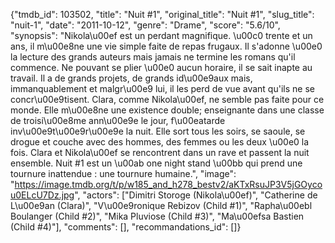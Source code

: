 {"tmdb_id": 103502, "title": "Nuit #1", "original_title": "Nuit #1", "slug_title": "nuit-1", "date": "2011-10-12", "genre": "Drame", "score": "5.6/10", "synopsis": "Nikola\u00ef est un perdant magnifique. \u00c0 trente et un ans, il m\u00e8ne une vie simple faite de repas frugaux. Il s'adonne \u00e0 la lecture des grands auteurs mais jamais ne termine les romans qu'il commence. Ne pouvant se plier \u00e0 aucun horaire, il se sait inapte au travail. Il a de grands projets, de grands id\u00e9aux mais, immanquablement et malgr\u00e9 lui, il les perd de vue avant qu'ils ne se concr\u00e9tisent. Clara, comme Nikola\u00ef, ne semble pas faite pour ce monde. Elle m\u00e8ne une existence double; enseignante dans une classe de troisi\u00e8me ann\u00e9e le jour, f\u00eatarde inv\u00e9t\u00e9r\u00e9e la nuit. Elle sort tous les soirs, se saoule, se drogue et couche avec des hommes, des femmes ou les deux \u00e0 la fois. Clara et Nikola\u00ef se rencontrent dans un rave et passent la nuit ensemble. Nuit #1 est un \u00ab one night stand \u00bb qui prend une tournure inattendue : une tournure humaine.", "image": "https://image.tmdb.org/t/p/w185_and_h278_bestv2/aKTxRsuJP3V5jGOycou0ELcU7Dz.jpg", "actors": ["Dimitri Storoge (Nikola\u00ef)", "Catherine de L\u00e9an (Clara)", "V\u00e9ronique Rebizov (Child #1)", "Rapha\u00ebl Boulanger (Child #2)", "Mika Pluviose (Child #3)", "Ma\u00efsa Bastien (Child #4)"], "comments": [], "recommandations_id": []}